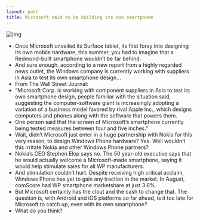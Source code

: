 ```yaml
---
layout: post
title: Microsoft said to be building its own smartphone
---
```

![img](http://media.idownloadblog.com/wp-content/uploads/2012/11/ms-smartphone.jpg)
* Once Microsoft unveiled its Surface tablet, its first foray into designing its own mobile hardware, this summer, you had to imagine that a Redmond-built smartphone wouldn’t be far behind.
* And sure enough, according to a new report from a highly regarded news outlet, the Windows company is currently working with suppliers in Asia to test its own smartphone design…
* From The Wall Street Journal:
* “Microsoft Corp. is working with component suppliers in Asia to test its own smartphone design, people familiar with the situation said, suggesting the computer-software giant is increasingly adopting a variation of a business model favored by rival Apple Inc., which designs computers and phones along with the software that powers them.
* One person said that the screen of Microsoft’s smartphone currently being tested measures between four and five inches.”
* Wait, didn’t Microsoft just enter in a huge partnership with Nokia for this very reason, to design Windows Phone hardware? Yes. Well wouldn’t this irritate Nokia and other Windows Phone partners?
* Nokia’s CEO Stephen Elop says no. The 50 year-old executive says that he would actually welcome a Microsoft-made smartphone, saying it would help stimulate sales for all WP manufacturers.
* And stimulation couldn’t hurt. Despite receiving high critical acclaim, Windows Phone has yet to gain any traction in the market. In August, comScore had WP smartphone marketshare at just 3.6%.
* But Microsoft certainly has the clout and the cash to change that. The question is, with Android and iOS platforms so far ahead, is it too late for Microsoft to catch up, even with its own smartphone?
* What do you think?

